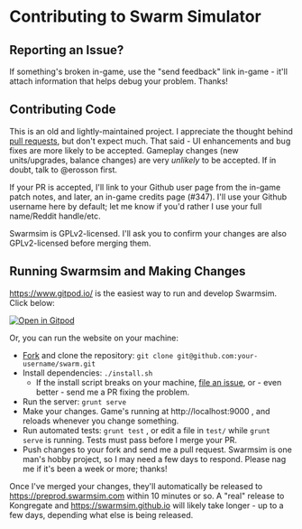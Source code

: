# Contributing to Swarm Simulator

## Reporting an Issue?

If something's broken in-game, use the "send feedback" link in-game - it'll attach information that helps debug your problem. Thanks!

## Contributing Code

This is an old and lightly-maintained project. I appreciate the thought behind [pull requests](https://help.github.com/articles/using-pull-requests/), but don't expect much. That said - UI enhancements and bug fixes are more likely to be accepted. Gameplay changes (new units/upgrades, balance changes) are very *unlikely* to be accepted. If in doubt, talk to @erosson first.

If your PR is accepted, I'll link to your Github user page from the in-game patch notes, and later, an in-game credits page (#347). I'll use your Github username here by default; let me know if you'd rather I use your full name/Reddit handle/etc.

Swarmsim is GPLv2-licensed. I'll ask you to confirm your changes are also GPLv2-licensed before merging them.

## Running Swarmsim and Making Changes

https://www.gitpod.io/ is the easiest way to run and develop Swarmsim. Click below:

[![Open in Gitpod](https://gitpod.io/button/open-in-gitpod.svg)](https://gitpod.io/#https://github.com/swarmsim/swarm)

Or, you can run the website on your machine:

* [Fork](https://help.github.com/articles/fork-a-repo/) and clone the repository: `git clone git@github.com:your-username/swarm.git`
* Install dependencies: `./install.sh`
  * If the install script breaks on your machine, [file an issue](https://github.com/swarmsim/swarm/issues/new), or - even better - send me a PR fixing the problem.
* Run the server: `grunt serve`
* Make your changes. Game's running at http://localhost:9000 , and reloads whenever you change something.
* Run automated tests: `grunt test` , or edit a file in `test/` while `grunt serve` is running. Tests must pass before I merge your PR.
* Push changes to your fork and send me a pull request. Swarmsim is one man's hobby project, so I may need a few days to respond. Please nag me if it's been a week or more; thanks!

Once I've merged your changes, they'll automatically be released to https://preprod.swarmsim.com within 10 minutes or so. A "real" release to Kongregate and https://swarmsim.github.io will likely take longer - up to a few days, depending what else is being released.
